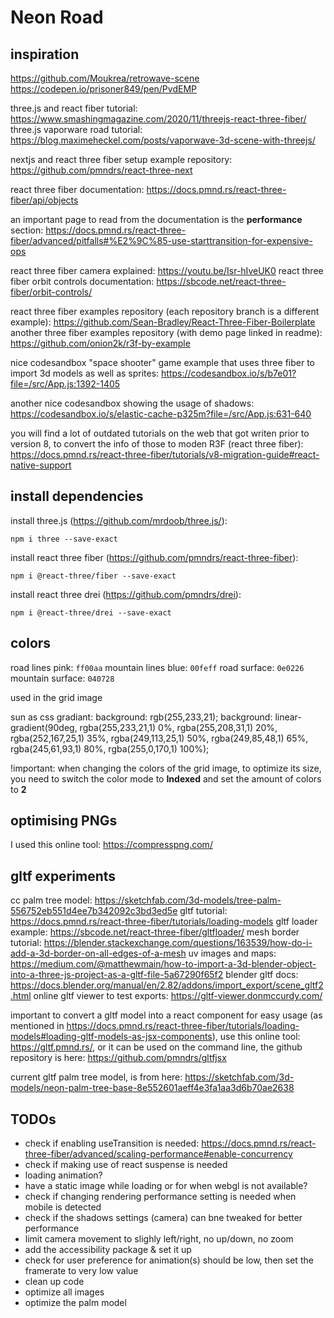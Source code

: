 
# Neon Road

## inspiration

<https://github.com/Moukrea/retrowave-scene>
<https://codepen.io/prisoner849/pen/PvdEMP>

three.js and react fiber tutorial: <https://www.smashingmagazine.com/2020/11/threejs-react-three-fiber/>
three.js vaporware road tutorial: <https://blog.maximeheckel.com/posts/vaporwave-3d-scene-with-threejs/>

nextjs and react three fiber setup example repository: <https://github.com/pmndrs/react-three-next>

react three fiber documentation: <https://docs.pmnd.rs/react-three-fiber/api/objects>

an important page to read from the documentation is the **performance** section: <https://docs.pmnd.rs/react-three-fiber/advanced/pitfalls#%E2%9C%85-use-starttransition-for-expensive-ops>

react three fiber camera explained: <https://youtu.be/Isr-hIveUK0>
react three fiber orbit controls documentation: <https://sbcode.net/react-three-fiber/orbit-controls/>

react three fiber examples repository (each repository branch is a different example): <https://github.com/Sean-Bradley/React-Three-Fiber-Boilerplate>
another three fiber examples repository (with demo page linked in readme): <https://github.com/onion2k/r3f-by-example>

nice codesandbox "space shooter" game example that uses three fiber to import 3d models as well as sprites: <https://codesandbox.io/s/b7e01?file=/src/App.js:1392-1405>

another nice codesandbox showing the usage of shadows: <https://codesandbox.io/s/elastic-cache-p325m?file=/src/App.js:631-640>

you will find a lot of outdated tutorials on the web that got writen prior to version 8, to convert the info of those to moden R3F (react three fiber): <https://docs.pmnd.rs/react-three-fiber/tutorials/v8-migration-guide#react-native-support>

## install dependencies

install three.js (<https://github.com/mrdoob/three.js/>):

`npm i three --save-exact`

install react three fiber (<https://github.com/pmndrs/react-three-fiber>):

`npm i @react-three/fiber --save-exact`

install react three drei (<https://github.com/pmndrs/drei>):

`npm i @react-three/drei --save-exact`

## colors

road lines pink: `ff00aa`
mountain lines blue: `00feff`
road surface: `0e0226`
mountain surface: `040728`

used in the grid image

sun as css gradiant:
background: rgb(255,233,21);
background: linear-gradient(90deg, rgba(255,233,21,1) 0%, rgba(255,208,31,1) 20%, rgba(252,167,25,1) 35%, rgba(249,113,25,1) 50%, rgba(249,85,48,1) 65%, rgba(245,61,93,1) 80%, rgba(255,0,170,1) 100%);

!important: when changing the colors of the grid image, to optimize its size, you need to switch the color mode to **Indexed** and set the amount of colors to **2**

## optimising PNGs

I used this online tool: <https://compresspng.com/>





## gltf experiments

cc palm tree model: <https://sketchfab.com/3d-models/tree-palm-556752eb551d4ee7b342092c3bd3ed5e>
gltf tutorial: <https://docs.pmnd.rs/react-three-fiber/tutorials/loading-models>
gltf loader example: <https://sbcode.net/react-three-fiber/gltfloader/>
mesh border tutorial: <https://blender.stackexchange.com/questions/163539/how-do-i-add-a-3d-border-on-all-edges-of-a-mesh>
uv images and maps: <https://medium.com/@matthewmain/how-to-import-a-3d-blender-object-into-a-three-js-project-as-a-gltf-file-5a67290f65f2>
blender gltf docs: <https://docs.blender.org/manual/en/2.82/addons/import_export/scene_gltf2.html>
online gltf viewer to test exports: <https://gltf-viewer.donmccurdy.com/>


important to convert a gltf model into a react component for easy usage (as mentioned in <https://docs.pmnd.rs/react-three-fiber/tutorials/loading-models#loading-gltf-models-as-jsx-components>), use this online tool: <https://gltf.pmnd.rs/>, or it can be used on the command line, the github repository is here: <https://github.com/pmndrs/gltfjsx>

current gltf palm tree model, is from here: <https://sketchfab.com/3d-models/neon-palm-tree-base-8e552601aeff4e3fa1aa3d6b70ae2638>

## TODOs

* check if enabling useTransition is needed: <https://docs.pmnd.rs/react-three-fiber/advanced/scaling-performance#enable-concurrency>
* check if making use of react suspense is needed
* loading animation?
* have a static image while loading or for when webgl is not available?
* check if changing rendering performance setting is needed when mobile is detected
* check if the shadows settings (camera) can bne tweaked for better performance
* limit camera movement to slighly left/right, no up/down, no zoom
* add the accessibility package & set it up
* check for user preference for animation(s) should be low, then set the framerate to very low value
* clean up code
* optimize all images
* optimize the palm model
